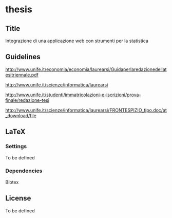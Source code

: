 # thesis

## Title

Integrazione di una applicazione web con strumenti per la statistica 

## Guidelines

http://www.unife.it/economia/economia/laurearsi/Guidaperlaredazionedellatesitriennale.pdf

http://www.unife.it/scienze/informatica/laurearsi

http://www.unife.it/studenti/immatricolazioni-e-iscrizioni/prova-finale/redazione-tesi

http://www.unife.it/scienze/informatica/laurearsi/FRONTESPIZIO_tipo.doc/at_download/file

## LaTeX

### Settings

To be defined

### Dependencies

Bibtex

## License

To be defined

